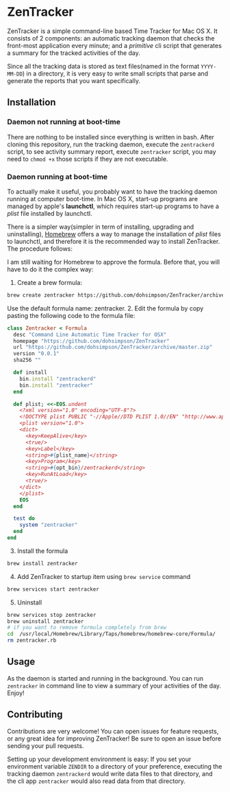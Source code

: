 # ZenTracker
ZenTracker is a simple command-line based Time Tracker for Mac OS X. It consists of 2 components: an automatic tracking daemon that checks the front-most application every minute; and a _primitive_ cli script that generates a summary for the tracked activities of the day.

Since all the tracking data is stored as text files(named in the format `YYYY-MM-DD`) in a directory, it is very easy to write small scripts that parse and generate the reports that you want specifically.

## Installation
### Daemon not running at boot-time
There are nothing to be installed since everything is written in bash. After cloning this repository, run the tracking daemon, execute the `zentrackerd` script, to see activity summary report, execute `zentracker` script, you may need to `chmod +x` those scripts if they are not executable.

### Daemon running at boot-time
To actually make it useful, you probably want to have the tracking daemon running at computer boot-time. In Mac OS X, start-up programs are managed by apple's __launchctl__, which requires start-up programs to have a _plist_ file installed by launchctl.

There is a simpler way(simpler in term of installing, upgrading and uninstalling), [Homebrew](https://github.com/Homebrew/brew) offers a way to manage the installation of _plist_ files to launchctl, and therefore it is the recommended way to install ZenTracker. The procedure follows:

I am still waiting for Homebrew to approve the formula. Before that, you will have to do it the complex way:

1. Create a brew formula:
```bash
brew create zentracker https://github.com/dohsimpson/ZenTracker/archive/master.zip
```
Use the default formula name: zentracker.
2. Edit the formula by copy pasting the following code to the formula file:
```ruby
class Zentracker < Formula
  desc "Command Line Automatic Time Tracker for OSX"
  homepage "https://github.com/dohsimpson/ZenTracker"
  url "https://github.com/dohsimpson/ZenTracker/archive/master.zip"
  version "0.0.1"
  sha256 ""

  def install
    bin.install "zentrackerd"
    bin.install "zentracker"
  end

  def plist; <<-EOS.undent
    <?xml version="1.0" encoding="UTF-8"?>
    <!DOCTYPE plist PUBLIC "-//Apple//DTD PLIST 1.0//EN" "http://www.apple.com/DTDs/PropertyList-1.0.dtd">
    <plist version="1.0">
    <dict>
      <key>KeepAlive</key>
      <true/>
      <key>Label</key>
      <string>#{plist_name}</string>
      <key>Program</key>
      <string>#{opt_bin}/zentrackerd</string>
      <key>RunAtLoad</key>
      <true/>
    </dict>
    </plist>
    EOS
  end

  test do
    system "zentracker"
  end
end
```
3. Install the formula
```bash
brew install zentracker
```
4. Add ZenTracker to startup item using `brew service` command
```bash
brew services start zentracker
```
5. Uninstall
```bash
brew services stop zentracker
brew uninstall zentracker
# if you want to remove formula completely from brew
cd  /usr/local/Homebrew/Library/Taps/homebrew/homebrew-core/Formula/
rm zentracker.rb
```

## Usage
As the daemon is started and running in the background. You can run `zentracker` in command line to view a summary of your activities of the day. Enjoy!

## Contributing
Contributions are very welcome! You can open issues for feature requests, or any great idea for improving ZenTracker! Be sure to open an issue before sending your pull requests.

Setting up your development environment is easy: If you set your environment variable `ZENDIR` to a directory of your preference, executing the tracking daemon `zentrackerd` would write data files to that directory, and the cli app `zentracker` would also read data from that directory.
